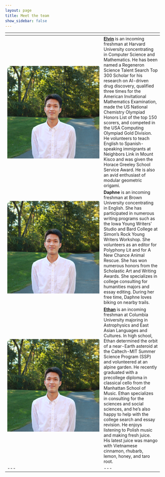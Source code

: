 ```yaml
---
layout: page
title: Meet the team
show_sidebar: false
---
```


| <div style="width:300px"> </div> | |
|---|---|
| <img align="left" width="300" height="300" src="images/elvinlo.jpg"> | **[Elvin](https://www.linkedin.com/in/elvin-lo/)** is an incoming freshman at Harvard University concentrating in Computer Science and Mathematics. He has been named a Regeneron Science Talent Search Top 300 Scholar for his research on AI-driven drug discovery, qualified three times for the American Invitational Mathematics Examination, made the US National Chemistry Olympiad Honors List of the top 150 scorers, and competed in the USA Computing Olympiad Gold Division. He volunteers to teach English to Spanish-speaking immigrants at Neighbors Link in Mount Kisco and was given the Horace Greeley School Service Award. He is also an avid enthusiast of modular geometric origami. |
| <img align="left" width="300" height="300" src="images/elvinlo.jpg"> | **Daphne** is an incoming freshman at Brown University concentrating in English. She has participated in numerous writing programs such as the Iowa Young Writers’ Studio and Bard College at Simon’s Rock Young Writers Workshop. She volunteers as an editor for Polyphony Lit and for A New Chance Animal Rescue. She has won numerous honors from the Scholastic Art and Writing Awards. She specializes in college consulting for humanities majors and essay editing. During her free time, Daphne loves biking on nearby trails. |
| <img align="left" width="300" height="300" src="images/elvinlo.jpg"> | **[Ethan](https://www.linkedin.com/in/ethan-kuperman-a5a501250)** is an incoming freshman at Columbia University majoring in Astrophysics and East Asian Languages and Cultures. In high school, Ethan determined the orbit of a near-Earth asteroid at the Caltech-MIT Summer Science Program (SSP) and volunteered at an alpine garden. He recently graduated with a precollege diploma in classical cello from the Manhattan School of Music. Ethan specializes in consulting for the sciences and social sciences, and he’s also happy to help with the college search and essay revision. He enjoys listening to Polish music and making fresh juice. His latest juice was mango with Vietnamese cinnamon, rhubarb, lemon, honey, and taro root. |
|---|---|
